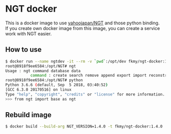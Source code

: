 # NGT docker

This is a docker image to use [yahoojapan/NGT](https://github.com/yahoojapan/NGT) and those python binding.  
If you create own docker image from this image, you can create a service work with NGT easier.  


## How to use

```sh
$ docker run --name ngtdev -it --rm -v `pwd`:/opt/dev fkmy/ngt-docker:1.4.0 bash
root@8918f9ee6584:/opt/NGT# ngt
Usage : ngt command database data
           command : create search remove append export import reconstruct-graph
root@8918f9ee6584:/opt/NGT# python
Python 3.6.6 (default, Sep  5 2018, 03:40:52)
[GCC 6.3.0 20170516] on linux
Type "help", "copyright", "credits" or "license" for more information.
>>> from ngt import base as ngt
```


## Rebuild image

```sh
$ docker build --build-arg NGT_VERSION=1.4.0 -t fkmy/ngt-docker:1.4.0 .
```
